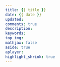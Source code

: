 ```yaml
---
title: {{ title }}
date: {{ date }}
updated: 
comments: true
description: 
keywords: 
top_img: 
mathjax: false
aside: true
aplayer: 
highlight_shrink: true
---
```

